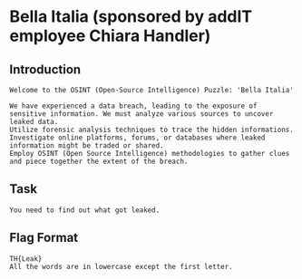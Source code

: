 # Bella Italia (sponsored by addIT employee Chiara Handler)

## Introduction
```
Welcome to the OSINT (Open-Source Intelligence) Puzzle: 'Bella Italia'

We have experienced a data breach, leading to the exposure of sensitive information. We must analyze various sources to uncover leaked data.
Utilize forensic analysis techniques to trace the hidden informations.
Investigate online platforms, forums, or databases where leaked information might be traded or shared.
Employ OSINT (Open Source Intelligence) methodologies to gather clues and piece together the extent of the breach.
```

## Task
```
You need to find out what got leaked.
```

## Flag Format
```
TH{Leak}
All the words are in lowercase except the first letter.
```

